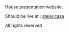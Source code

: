 

House presentation website.      

Should be live at : [stejar.casa](http://stejar.casa)
      

All rights reserved
